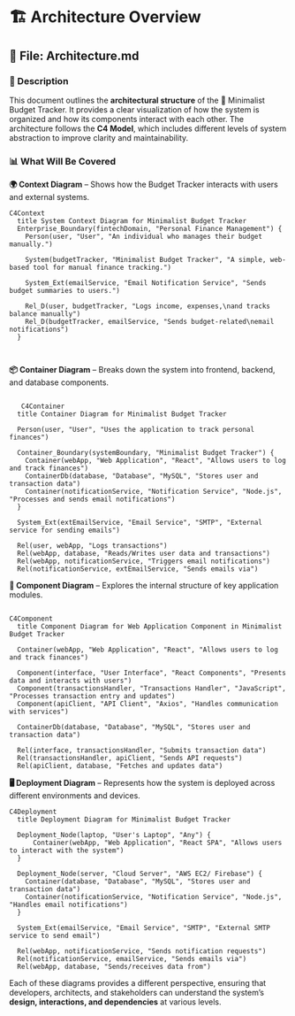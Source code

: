 # 🏗️ Architecture Overview

## 📄 File: Architecture.md

### 📌 Description
This document outlines the **architectural structure** of the 🏦 Minimalist Budget Tracker. It provides a clear visualization of how the system is organized and how its components interact with each other. The architecture follows the **C4 Model**, which includes different levels of system abstraction to improve clarity and maintainability.

### 📊 What Will Be Covered
**🌍 Context Diagram** – Shows how the Budget Tracker interacts with users and external systems.

```mermaid
C4Context
  title System Context Diagram for Minimalist Budget Tracker
  Enterprise_Boundary(fintechDomain, "Personal Finance Management") {
    Person(user, "User", "An individual who manages their budget manually.")
    
    System(budgetTracker, "Minimalist Budget Tracker", "A simple, web-based tool for manual finance tracking.")
    
    System_Ext(emailService, "Email Notification Service", "Sends budget summaries to users.")
    
    Rel_D(user, budgetTracker, "Logs income, expenses,\nand tracks balance manually")
    Rel_D(budgetTracker, emailService, "Sends budget-related\nemail notifications")
  }



```


**📦 Container Diagram** – Breaks down the system into frontend, backend, and database components.

```mermaid

   C4Container
  title Container Diagram for Minimalist Budget Tracker

  Person(user, "User", "Uses the application to track personal finances")

  Container_Boundary(systemBoundary, "Minimalist Budget Tracker") {
    Container(webApp, "Web Application", "React", "Allows users to log and track finances")
    ContainerDb(database, "Database", "MySQL", "Stores user and transaction data")
    Container(notificationService, "Notification Service", "Node.js", "Processes and sends email notifications")
  }

  System_Ext(extEmailService, "Email Service", "SMTP", "External service for sending emails")
  
  Rel(user, webApp, "Logs transactions")
  Rel(webApp, database, "Reads/Writes user data and transactions")
  Rel(webApp, notificationService, "Triggers email notifications")
  Rel(notificationService, extEmailService, "Sends emails via")

```

**🧩 Component Diagram** – Explores the internal structure of key application modules.

```mermaid

C4Component
  title Component Diagram for Web Application Component in Minimalist Budget Tracker

  Container(webApp, "Web Application", "React", "Allows users to log and track finances")

  Component(interface, "User Interface", "React Components", "Presents data and interacts with users")
  Component(transactionsHandler, "Transactions Handler", "JavaScript", "Processes transaction entry and updates")
  Component(apiClient, "API Client", "Axios", "Handles communication with services")

  ContainerDb(database, "Database", "MySQL", "Stores user and transaction data")

  Rel(interface, transactionsHandler, "Submits transaction data")
  Rel(transactionsHandler, apiClient, "Sends API requests")
  Rel(apiClient, database, "Fetches and updates data")

```

**🖥️ Deployment Diagram** – Represents how the system is deployed across different environments and devices.

```mermaid
C4Deployment
  title Deployment Diagram for Minimalist Budget Tracker

  Deployment_Node(laptop, "User's Laptop", "Any") {
      Container(webApp, "Web Application", "React SPA", "Allows users to interact with the system")
  }
  
  Deployment_Node(server, "Cloud Server", "AWS EC2/ Firebase") {
    Container(database, "Database", "MySQL", "Stores user and transaction data")
    Container(notificationService, "Notification Service", "Node.js", "Handles email notifications")
  }

  System_Ext(emailService, "Email Service", "SMTP", "External SMTP service to send email")

  Rel(webApp, notificationService, "Sends notification requests")
  Rel(notificationService, emailService, "Sends emails via")
  Rel(webApp, database, "Sends/receives data from")

```

Each of these diagrams provides a different perspective, ensuring that developers, architects, and stakeholders can understand the system’s **design, interactions, and dependencies** at various levels. 

